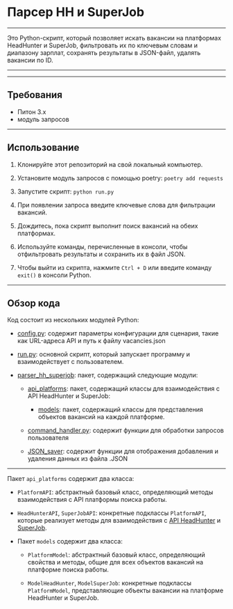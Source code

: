 # Парсер HH и SuperJob
***


Это Python-скрипт, который позволяет искать вакансии на платформах HeadHunter и SuperJob, фильтровать их по ключевым словам и диапазону зарплат, сохранять результаты в JSON-файл, удалять вакансии по ID.
***
***
## Требования
- Питон 3.х
- модуль запросов
***

## Использование



1. Клонируйте этот репозиторий на свой локальный компьютер.

2. Установите модуль запросов с помощью poetry: `poetry add requests`

3. Запустите скрипт: `python run.py`

4. При появлении запроса введите ключевые слова для фильтрации вакансий.

5. Дождитесь, пока скрипт выполнит поиск вакансий на обеих платформах.

6. Используйте команды, перечисленные в консоли, чтобы отфильтровать результаты и сохранить их в файл JSON.

7. Чтобы выйти из скрипта, нажмите `Ctrl + D` или введите команду `exit()` в консоли Python.
***

## Обзор кода



Код состоит из нескольких модулей Python:



- [config.py](config%2Fconfig.py): содержит параметры конфигурации для сценария, такие как URL-адреса API и путь к файлу vacancies.json

- [run.py](run.py): основной скрипт, который запускает программу и взаимодействует с пользователем.

- [parser_hh_superjob](parser_hh_superjob): пакет, содержащий следующие модули:

  - [api_platforms](parser_hh_superjob%2Fapi_platforms): пакет, содержащий классы для взаимодействия с API HeadHunter и SuperJob:

    - [models](parser_hh_superjob%2Fapi_platforms%2Fmodels): пакет, содержащий классы для представления объектов вакансий на каждой платформе.

  - [command_handler.py](parser_hh_superjob%2Fcommand_handler.py): содержит функции для обработки запросов пользователя
  
  - [JSON_saver](parser_hh_superjob%2FJSON_saver): содержит функции для отображения добавления и удаления данных из файла .JSON


---

Пакет `api_platforms` содержит два класса:

- `PlatformAPI`: абстрактный базовый класс, определяющий методы взаимодействия с API платформы поиска работы.

- `HeadHunterAPI`, `SuperJobAPI`: конкретные подклассы `PlatformAPI`, которые реализует методы для взаимодействия с [API HeadHunter](https://hh.ru) и [SuperJob](https//:superjob.ru).

  
- Пакет `models` содержит два класса:


    - `PlatformModel`: абстрактный базовый класс, определяющий свойства и методы, общие для всех объектов вакансий на платформе поиска работы.


    - `ModelHeadHunter`, `ModelSuperJob`: конкретные подклассы `PlatformModel`, представляющие объекты вакансии на платформе HeadHunter и SuperJob.

